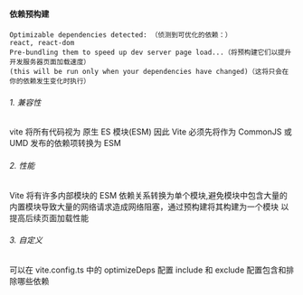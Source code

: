 #### 依赖预构建

<!-- 首次启动vite时会打印如下信息 -->

```
Optimizable dependencies detected: （侦测到可优化的依赖：）
react, react-dom
Pre-bundling them to speed up dev server page load...（将预构建它们以提升开发服务器页面加载速度）
(this will be run only when your dependencies have changed)（这将只会在你的依赖发生变化时执行）
```

###### 1. 兼容性

vite 将所有代码视为 原生 ES 模块(ESM) 因此 Vite 必须先将作为 CommonJS 或 UMD 发布的依赖项转换为 ESM

###### 2. 性能

Vite 将有许多内部模块的 ESM 依赖关系转换为单个模块,避免模块中包含大量的内置模块导致大量的网络请求造成网络阻塞，通过预构建将其构建为一个模块 以提高后续页面加载性能

###### 3. 自定义

可以在 vite.config.ts 中的 optimizeDeps 配置
include 和 exclude 配置包含和排除哪些依赖
